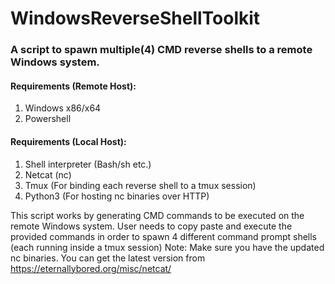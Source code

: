 # WindowsReverseShellToolkit
### A script to spawn multiple(4) CMD reverse shells to a remote Windows system.
#### Requirements (Remote Host):
1. Windows x86/x64
2. Powershell

#### Requirements (Local Host):
1. Shell interpreter (Bash/sh etc.)
2. Netcat (nc)
3. Tmux (For binding each reverse shell to a tmux session)
4. Python3 (For hosting nc binaries over HTTP)

This script works by generating CMD commands to be executed on the remote Windows system. User needs to copy paste and execute the provided commands in order to spawn 4 different command prompt shells (each running inside a tmux session)
Note: Make sure you have the updated nc binaries. You can get the latest version from https://eternallybored.org/misc/netcat/
